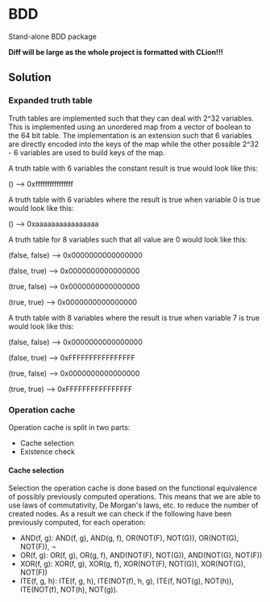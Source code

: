 # BDD
 Stand-alone BDD package

**Diff will be large as the whole project is formatted with CLion!!!**

## Solution

### Expanded truth table

Truth tables are implemented such that they can deal with 2^32 variables. This is implemented using an unordered map
from a vector of boolean to the 64 bit table. The implementation is an extension such that 6 variables are directly
encoded into the keys of the map while the other possible 2^32 - 6 variables are used to build keys of the map.

A truth table with 6 variables the constant result is true would look like this:

() --> 0xffffffffffffffff

A truth table with 6 variables where the result is true when variable 0 is true would look like this:

() --> 0xaaaaaaaaaaaaaaaa

A truth table for 8 variables such that all value are 0 would look like this:

(false, false)  --> 0x0000000000000000

(false, true)  --> 0x0000000000000000

(true, false) --> 0x0000000000000000

(true, true) --> 0x0000000000000000

A truth table with 8 variables where the result is true when variable 7 is true would look like this:

(false, false)  --> 0x0000000000000000

(false, true)  --> 0xFFFFFFFFFFFFFFFF

(true, false) --> 0x0000000000000000

(true, true) --> 0xFFFFFFFFFFFFFFFF

### Operation cache

Operation cache is split in two parts:

- Cache selection
- Existence check

#### Cache selection

Selection the operation cache is done based on the functional equivalence of possibly previously computed operations.
This means that we are able to use laws of commutativity, De Morgan's laws, etc. to reduce the number of created nodes.
As a result we can check if the following have been previously computed, for each operation:

- AND(f, g): AND(f, g), AND(g, f), OR(NOT(F), NOT(G)), OR(NOT(G), NOT(F)), $\neg$
- OR(f, g): OR(f, g), OR(g, f), AND(NOT(F), NOT(G)), AND(NOT(G), NOT(F))
- XOR(f, g): XOR(f, g), XOR(g, f), XOR(NOT(F), NOT(G)), XOR(NOT(G), NOT(F))
- ITE(f, g, h): ITE(f, g, h), ITE(NOT(f), h, g), ITE(f, NOT(g), NOT(h)), ITE(NOT(f), NOT(h), NOT(g)).

